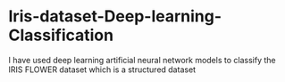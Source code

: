 # Iris-dataset-Deep-learning-Classification
I have used deep learning artificial neural network models to classify the IRIS FLOWER dataset which is a structured dataset
